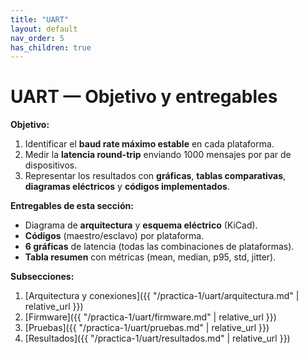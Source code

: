 ```yaml
---
title: "UART"
layout: default
nav_order: 5
has_children: true
---
```


# UART — Objetivo y entregables

**Objetivo:**  
1. Identificar el **baud rate máximo estable** en cada plataforma.  
2. Medir la **latencia round-trip** enviando 1000 mensajes por par de dispositivos.  
3. Representar los resultados con **gráficas**, **tablas comparativas**, **diagramas eléctricos** y **códigos implementados**.

**Entregables de esta sección:**
- Diagrama de **arquitectura** y **esquema eléctrico** (KiCad).
- **Códigos** (maestro/esclavo) por plataforma.
- **6 gráficas** de latencia (todas las combinaciones de plataformas).
- **Tabla resumen** con métricas (mean, median, p95, std, jitter).

**Subsecciones:**
1. [Arquitectura y conexiones]({{ "/practica-1/uart/arquitectura.md" | relative_url }})
2. [Firmware]({{ "/practica-1/uart/firmware.md" | relative_url }})
3. [Pruebas]({{ "/practica-1/uart/pruebas.md" | relative_url }})
4. [Resultados]({{ "/practica-1/uart/resultados.md" | relative_url }})
